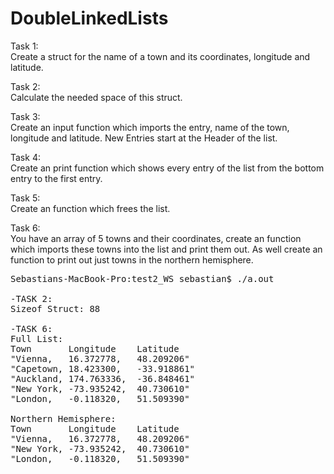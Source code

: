 # DoubleLinkedLists

Task 1:  
Create a struct for the name of a town and its coordinates, longitude and latitude.  

Task 2:  
Calculate the needed space of this struct.  

Task 3:  
Create an input function which imports the entry, name of the town, longitude and latitude. New Entries start at the Header of the list.  

Task 4:  
Create an print function which shows every entry of the list from the bottom entry to the first entry.  

Task 5:  
Create an function which frees the list.  

Task 6:  
You have an array of 5 towns and their coordinates, create an function which imports these towns into the list and print them out.
As well create an function to print out just towns in the northern hemisphere.  

<pre>
Sebastians-MacBook-Pro:test2_WS sebastian$ ./a.out  

-TASK 2:  
Sizeof Struct: 88  

-TASK 6:  
Full List:  
Town       Longitude    Latitude  
"Vienna,   16.372778,   48.209206"  
"Capetown, 18.423300,   -33.918861"  
"Auckland, 174.763336,  -36.848461"  
"New York, -73.935242,  40.730610"  
"London,   -0.118320,   51.509390"  

Northern Hemisphere:  
Town       Longitude    Latitude  
"Vienna,   16.372778,   48.209206"  
"New York, -73.935242,  40.730610"  
"London,   -0.118320,   51.509390"  
</pre>
